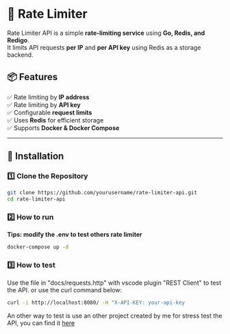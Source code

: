# 🚀 Rate Limiter

Rate Limiter API is a simple **rate-limiting service** using **Go, Redis, and Redigo**.  
It limits API requests **per IP** and **per API key** using Redis as a storage backend.

## 📦 Features

✅ Rate limiting by **IP address**  
✅ Rate limiting by **API key**  
✅ Configurable **request limits**  
✅ Uses **Redis** for efficient storage  
✅ Supports **Docker & Docker Compose**

---

## 🔧 Installation

### **1️⃣ Clone the Repository**

```sh
git clone https://github.com/yourusername/rate-limiter-api.git
cd rate-limiter-api
```

### **2️⃣ How to run**

**Tips: modify the .env to test others rate limiter**

```sh
docker-compose up -d
```

### **3️⃣ How to test**

Use the file in "docs/requests.http" with vscode plugin "REST Client" to test the API.
or use the curl command below:

```sh
curl -i http://localhost:8080/ -H "X-API-KEY: your-api-key
```

An other way to test is use an other project created by me for stress test the API, you can find it [here](https://github.com/isaacmirandacampos/stress-test-cli)
